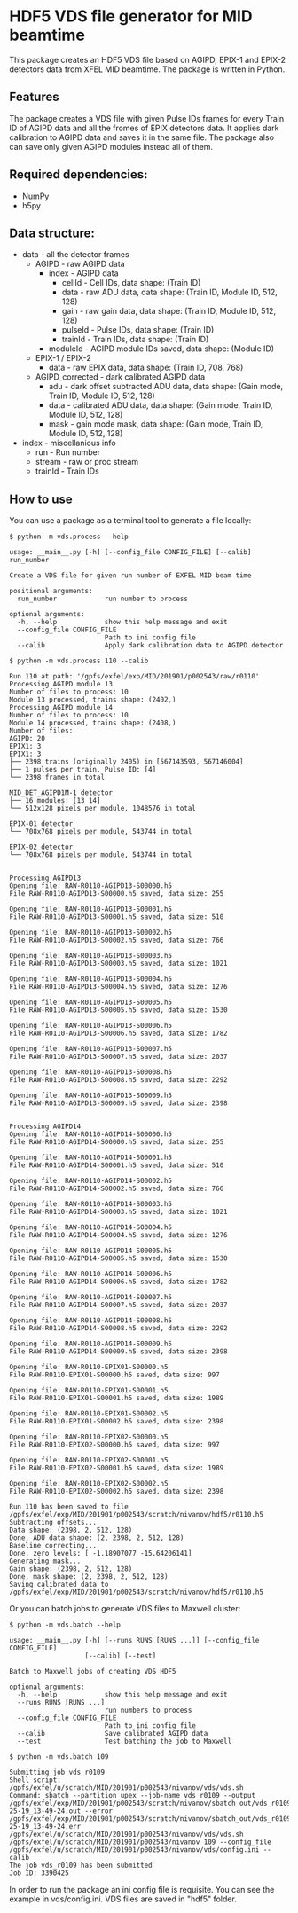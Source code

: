 # HDF5 VDS file generator for MID beamtime

This package creates an HDF5 VDS file based on AGIPD, EPIX-1 and EPIX-2 detectors data from XFEL MID beamtime. The package is written in Python.

## Features

The package creates a VDS file with given Pulse IDs frames for every Train ID of AGIPD data and all the fromes of EPIX detectors data. It applies dark calibration to AGIPD data and saves it in the same file. The package also can save only given AGIPD modules instead all of them.

## Required dependencies:

- NumPy
- h5py

## Data structure:

- data - all the detector frames
    - AGIPD - raw AGIPD data
        - index - AGIPD data
            - cellId - Cell IDs, data shape: (Train ID)
            - data - raw ADU data, data shape: (Train ID, Module ID, 512, 128)
            - gain - raw gain data, data shape: (Train ID, Module ID, 512, 128)
            - pulseId - Pulse IDs, data shape: (Train ID)
            - trainId - Train IDs, data shape: (Train ID)
        - moduleId - AGIPD module IDs saved, data shape: (Module ID)
    - EPIX-1 / EPIX-2
        - data - raw EPIX data, data shape: (Train ID, 708, 768)
    - AGIPD_corrected - dark calibrated AGIPD data
        - adu - dark offset subtracted ADU data, data shape: (Gain mode, Train ID, Module ID, 512, 128)
        - data - calibrated ADU data, data shape: (Gain mode, Train ID, Module ID, 512, 128)
        - mask - gain mode mask, data shape: (Gain mode, Train ID, Module ID, 512, 128)
- index - miscellanious info
    - run - Run number
    - stream - raw or proc stream
    - trainId - Train IDs

## How to use

You can use a package as a terminal tool to generate a file locally:

```
$ python -m vds.process --help

usage: __main__.py [-h] [--config_file CONFIG_FILE] [--calib] run_number

Create a VDS file for given run number of EXFEL MID beam time

positional arguments:
  run_number            run number to process

optional arguments:
  -h, --help            show this help message and exit
  --config_file CONFIG_FILE
                        Path to ini config file
  --calib               Apply dark calibration data to AGIPD detector

$ python -m vds.process 110 --calib

Run 110 at path: '/gpfs/exfel/exp/MID/201901/p002543/raw/r0110'
Processing AGIPD module 13
Number of files to process: 10
Module 13 processed, trains shape: (2402,)
Processing AGIPD module 14
Number of files to process: 10
Module 14 processed, trains shape: (2408,)
Number of files:
AGIPD: 20
EPIX1: 3
EPIX1: 3
├── 2398 trains (originally 2405) in [567143593, 567146004]
├── 1 pulses per train, Pulse ID: [4]
└── 2398 frames in total

MID_DET_AGIPD1M-1 detector
├── 16 modules: [13 14]
└── 512x128 pixels per module, 1048576 in total

EPIX-01 detector
└── 708x768 pixels per module, 543744 in total

EPIX-02 detector
└── 708x768 pixels per module, 543744 in total


Processing AGIPD13
Opening file: RAW-R0110-AGIPD13-S00000.h5
File RAW-R0110-AGIPD13-S00000.h5 saved, data size: 255

Opening file: RAW-R0110-AGIPD13-S00001.h5
File RAW-R0110-AGIPD13-S00001.h5 saved, data size: 510

Opening file: RAW-R0110-AGIPD13-S00002.h5
File RAW-R0110-AGIPD13-S00002.h5 saved, data size: 766

Opening file: RAW-R0110-AGIPD13-S00003.h5
File RAW-R0110-AGIPD13-S00003.h5 saved, data size: 1021

Opening file: RAW-R0110-AGIPD13-S00004.h5
File RAW-R0110-AGIPD13-S00004.h5 saved, data size: 1276

Opening file: RAW-R0110-AGIPD13-S00005.h5
File RAW-R0110-AGIPD13-S00005.h5 saved, data size: 1530

Opening file: RAW-R0110-AGIPD13-S00006.h5
File RAW-R0110-AGIPD13-S00006.h5 saved, data size: 1782

Opening file: RAW-R0110-AGIPD13-S00007.h5
File RAW-R0110-AGIPD13-S00007.h5 saved, data size: 2037

Opening file: RAW-R0110-AGIPD13-S00008.h5
File RAW-R0110-AGIPD13-S00008.h5 saved, data size: 2292

Opening file: RAW-R0110-AGIPD13-S00009.h5
File RAW-R0110-AGIPD13-S00009.h5 saved, data size: 2398


Processing AGIPD14
Opening file: RAW-R0110-AGIPD14-S00000.h5
File RAW-R0110-AGIPD14-S00000.h5 saved, data size: 255

Opening file: RAW-R0110-AGIPD14-S00001.h5
File RAW-R0110-AGIPD14-S00001.h5 saved, data size: 510

Opening file: RAW-R0110-AGIPD14-S00002.h5
File RAW-R0110-AGIPD14-S00002.h5 saved, data size: 766

Opening file: RAW-R0110-AGIPD14-S00003.h5
File RAW-R0110-AGIPD14-S00003.h5 saved, data size: 1021

Opening file: RAW-R0110-AGIPD14-S00004.h5
File RAW-R0110-AGIPD14-S00004.h5 saved, data size: 1276

Opening file: RAW-R0110-AGIPD14-S00005.h5
File RAW-R0110-AGIPD14-S00005.h5 saved, data size: 1530

Opening file: RAW-R0110-AGIPD14-S00006.h5
File RAW-R0110-AGIPD14-S00006.h5 saved, data size: 1782

Opening file: RAW-R0110-AGIPD14-S00007.h5
File RAW-R0110-AGIPD14-S00007.h5 saved, data size: 2037

Opening file: RAW-R0110-AGIPD14-S00008.h5
File RAW-R0110-AGIPD14-S00008.h5 saved, data size: 2292

Opening file: RAW-R0110-AGIPD14-S00009.h5
File RAW-R0110-AGIPD14-S00009.h5 saved, data size: 2398

Opening file: RAW-R0110-EPIX01-S00000.h5
File RAW-R0110-EPIX01-S00000.h5 saved, data size: 997

Opening file: RAW-R0110-EPIX01-S00001.h5
File RAW-R0110-EPIX01-S00001.h5 saved, data size: 1989

Opening file: RAW-R0110-EPIX01-S00002.h5
File RAW-R0110-EPIX01-S00002.h5 saved, data size: 2398

Opening file: RAW-R0110-EPIX02-S00000.h5
File RAW-R0110-EPIX02-S00000.h5 saved, data size: 997

Opening file: RAW-R0110-EPIX02-S00001.h5
File RAW-R0110-EPIX02-S00001.h5 saved, data size: 1989

Opening file: RAW-R0110-EPIX02-S00002.h5
File RAW-R0110-EPIX02-S00002.h5 saved, data size: 2398

Run 110 has been saved to file /gpfs/exfel/exp/MID/201901/p002543/scratch/nivanov/hdf5/r0110.h5
Subtracting offsets...
Data shape: (2398, 2, 512, 128)
Done, ADU data shape: (2, 2398, 2, 512, 128)
Baseline correcting...
Done, zero levels: [ -1.18907077 -15.64206141]
Generating mask...
Gain shape: (2398, 2, 512, 128)
Done, mask shape: (2, 2398, 2, 512, 128)
Saving calibrated data to /gpfs/exfel/exp/MID/201901/p002543/scratch/nivanov/hdf5/r0110.h5
```

Or you can batch jobs to generate VDS files to Maxwell cluster:

```
$ python -m vds.batch --help

usage: __main__.py [-h] [--runs RUNS [RUNS ...]] [--config_file CONFIG_FILE]
                   [--calib] [--test]

Batch to Maxwell jobs of creating VDS HDF5

optional arguments:
  -h, --help            show this help message and exit
  --runs RUNS [RUNS ...]
                        run numbers to process
  --config_file CONFIG_FILE
                        Path to ini config file
  --calib               Save calibrated AGIPD data
  --test                Test batching the job to Maxwell

$ python -m vds.batch 109

Submitting job vds_r0109
Shell script: /gpfs/exfel/u/scratch/MID/201901/p002543/nivanov/vds/vds.sh
Command: sbatch --partition upex --job-name vds_r0109 --output /gpfs/exfel/exp/MID/201901/p002543/scratch/nivanov/sbatch_out/vds_r0109_10-25-19_13-49-24.out --error /gpfs/exfel/exp/MID/201901/p002543/scratch/nivanov/sbatch_out/vds_r0109_10-25-19_13-49-24.err /gpfs/exfel/u/scratch/MID/201901/p002543/nivanov/vds/vds.sh /gpfs/exfel/u/scratch/MID/201901/p002543/nivanov 109 --config_file /gpfs/exfel/u/scratch/MID/201901/p002543/nivanov/vds/config.ini --calib
The job vds_r0109 has been submitted
Job ID: 3390425
```

In order to run the package an ini config file is requisite. You can see the example in vds/config.ini. VDS files are saved in "hdf5" folder.